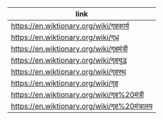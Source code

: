 |link|
|----|
|https://en.wiktionary.org/wiki/गृहकार्य|
|https://en.wiktionary.org/wiki/गृध्र|
|https://en.wiktionary.org/wiki/गृहमंत्री|
|https://en.wiktionary.org/wiki/गृहयुद्ध|
|https://en.wiktionary.org/wiki/गृहस्थ|
|https://en.wiktionary.org/wiki/गृह|
|https://en.wiktionary.org/wiki/गृह%20मंत्री|
|https://en.wiktionary.org/wiki/गृह%20मंत्रालय|
